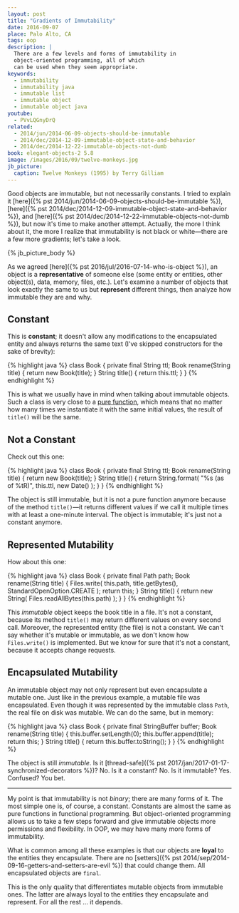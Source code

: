 ```yaml
---
layout: post
title: "Gradients of Immutability"
date: 2016-09-07
place: Palo Alto, CA
tags: oop
description: |
  There are a few levels and forms of immutability in
  object-oriented programming, all of which
  can be used when they seem appropriate.
keywords:
  - immutability
  - immutability java
  - immutable list
  - immutable object
  - immutable object java
youtube:
  - PVvLQGnyDrQ
related:
  - 2014/jun/2014-06-09-objects-should-be-immutable
  - 2014/dec/2014-12-09-immutable-object-state-and-behavior
  - 2014/dec/2014-12-22-immutable-objects-not-dumb
book: elegant-objects-2 5.8
image: /images/2016/09/twelve-monkeys.jpg
jb_picture:
  caption: Twelve Monkeys (1995) by Terry Gilliam
---
```


Good objects are immutable, but not necessarily constants.
I tried to explain it [here]({% pst 2014/jun/2014-06-09-objects-should-be-immutable %}),
[here]({% pst 2014/dec/2014-12-09-immutable-object-state-and-behavior %}), and
[here]({% pst 2014/dec/2014-12-22-immutable-objects-not-dumb %}),
but now it's time to make another attempt. Actually, the more I think about it,
the more I realize that immutability is not black or white&mdash;there
are a few more gradients; let's take a look.

<!--more-->

{% jb_picture_body %}

As we agreed [here]({% pst 2016/jul/2016-07-14-who-is-object %}),
an object is a **representative** of someone else
(some entity or entities, other object(s), data, memory, files, etc.).
Let's examine a number of objects that look exactly the same
to us but **represent** different things, then analyze how
immutable they are and why.

## Constant

This is **constant**; it doesn't allow any modifications
to the encapsulated entity and always returns the same text
(I've skipped constructors for the sake of brevity):

{% highlight java %}
class Book {
  private final String ttl;
  Book rename(String title) {
    return new Book(title);
  }
  String title() {
    return this.ttl;
  }
}
{% endhighlight %}

This is what we usually have in mind when talking about immutable
objects. Such a class is very close to a
[pure function](https://en.wikipedia.org/wiki/Pure_function),
which means that no matter how many times we instantiate it with
the same initial values, the result of `title()` will be the same.

## Not a Constant

Check out this one:

{% highlight java %}
class Book {
  private final String ttl;
  Book rename(String title) {
    return new Book(title);
  }
  String title() {
    return String.format(
      "%s (as of %tR)", this.ttl, new Date()
    );
  }
}
{% endhighlight %}

The object is still immutable, but it is not a pure
function anymore because of the method `title()`&mdash;it returns different values if we call it
multiple times with at least a one-minute interval. The object
is immutable; it's just not a constant anymore.

## Represented Mutability

How about this one:

{% highlight java %}
class Book {
  private final Path path;
  Book rename(String title) {
    Files.write(
      this.path,
      title.getBytes(),
      StandardOpenOption.CREATE
    );
    return this;
  }
  String title() {
    return new String(
      Files.readAllBytes(this.path)
    );
  }
}
{% endhighlight %}

This _immutable_ object keeps the book title in a file. It's not a constant,
because its method `title()` may return different values on every
second call. Moreover, the represented entity (the file) is not a constant.
We can't say whether it's mutable or immutable, as we don't know how `Files.write()`
is implemented. But we know for sure that it's not a constant, because it
accepts change requests.

## Encapsulated Mutability

An immutable object may not only represent but even
encapsulate a mutable one. Just like in the
previous example, a mutable file was encapsulated. Even though it
was represented by the immutable class `Path`, the real file on disk
was mutable. We can do the same, but in memory:

{% highlight java %}
class Book {
  private final StringBuffer buffer;
  Book rename(String title) {
    this.buffer.setLength(0);
    this.buffer.append(title);
    return this;
  }
  String title() {
    return this.buffer.toString();
  }
}
{% endhighlight %}

The object is still _immutable_. Is it
[thread-safe]({% pst 2017/jan/2017-01-17-synchronized-decorators %})? No. Is it a constant?
No. Is it immutable? Yes. Confused? You bet.

<hr/>

My point is that immutability is not _binary_; there are many
forms of it. The most simple one is, of course, a
constant. Constants are almost the same as pure functions in functional
programming. But object-oriented programming allows us to take
a few steps forward and give immutable objects more permissions
and flexibility. In OOP, we may have many more forms of immutability.

What is common among all these examples is that our objects are
**loyal** to the entities they encapsulate. There are no
[setters]({% pst 2014/sep/2014-09-16-getters-and-setters-are-evil %})
that could change them. All encapsulated objects are `final`.

This is the only quality that differentiates mutable objects from
immutable ones. The latter are always loyal to the entities they
encapsulate and represent. For all the rest ... it depends.
